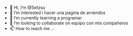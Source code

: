 - 👋 Hi, I’m @Setzsu
- 👀 I’m interested i  hacer una pagina de arriendos
- 🌱 I’m currently learning  a programar
- 💞️ I’m looking to collaborate on  equipo con mis compañeros
- 📫 How to reach me ...

<!---
Setzsu/Setzsu is a ✨ special ✨ repository because its `README.md` (this file) appears on your GitHub profile.
You can click the Preview link to take a look at your changes.
--->
